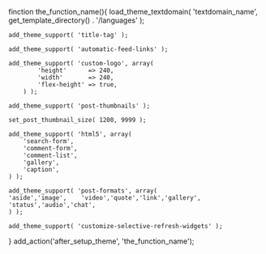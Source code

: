 finction the_function_name(){
	load_theme_textdomain( 'textdomain_name', get_template_directory() . '/languages' );
	
	add_theme_support( 'title-tag' );
	
	add_theme_support( 'automatic-feed-links' );
	
	add_theme_support( 'custom-logo', array(
			'height'      => 240,
			'width'       => 240,
			'flex-height' => true,
		) );
	
	add_theme_support( 'post-thumbnails' );
	
	set_post_thumbnail_size( 1200, 9999 );
	
	add_theme_support( 'html5', array(
		'search-form',
		'comment-form',
		'comment-list',
		'gallery',
		'caption',
	) );
	
	add_theme_support( 'post-formats', array(
	'aside','image',	'video','quote','link','gallery',	'status','audio','chat',
	) );
	
	add_theme_support( 'customize-selective-refresh-widgets' );
}
add_action('after_setup_theme', 'the_function_name');
